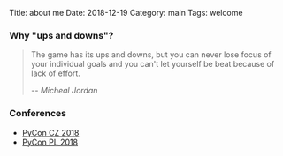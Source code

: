 Title: about me
Date: 2018-12-19
Category: main
Tags: welcome

### Why "ups and downs"?

> The game has its ups and downs, but you can never lose focus of your individual goals and you can't let yourself be beat because of lack of effort.
>
> -- <cite>Micheal Jordan</cite>


### Conferences
* [PyCon CZ 2018](https://cz.pycon.org/2018/)
* [PyCon PL 2018](https://pl.pycon.org/2018/en/)